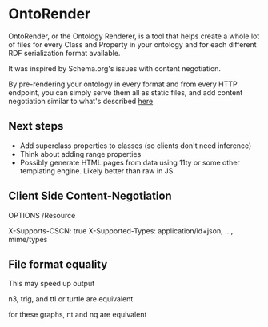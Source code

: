 # OntoRender

OntoRender, or the Ontology Renderer, is a tool that helps create a whole lot of files for every Class and Property in your ontology and for each different RDF serialization format available.

It was inspired by Schema.org's issues with content negotiation.

By pre-rendering your ontology in every format and from every HTTP endpoint, you can simply serve them all as static files, and add content negotiation similar to what's described [here](https://pieterheyvaert.com/blog/2019/02/25/nginx-conneg/)

<!-- Removed packages
"rdf-store-stream": "^1.1.0",

"rdf-data-factory": "^1.0.3",
-->

## Next steps

-   Add superclass properties to classes (so clients don't need inference)
-   Think about adding range properties
-   Possibly generate HTML pages from data using 11ty or some other templating engine. Likely better than raw in JS

## Client Side Content-Negotiation

OPTIONS /Resource

X-Supports-CSCN: true
X-Supported-Types: application/ld+json, ..., mime/types

## File format equality

This may speed up output

n3, trig, and ttl or turtle are equivalent

for these graphs, nt and nq are equivalent
